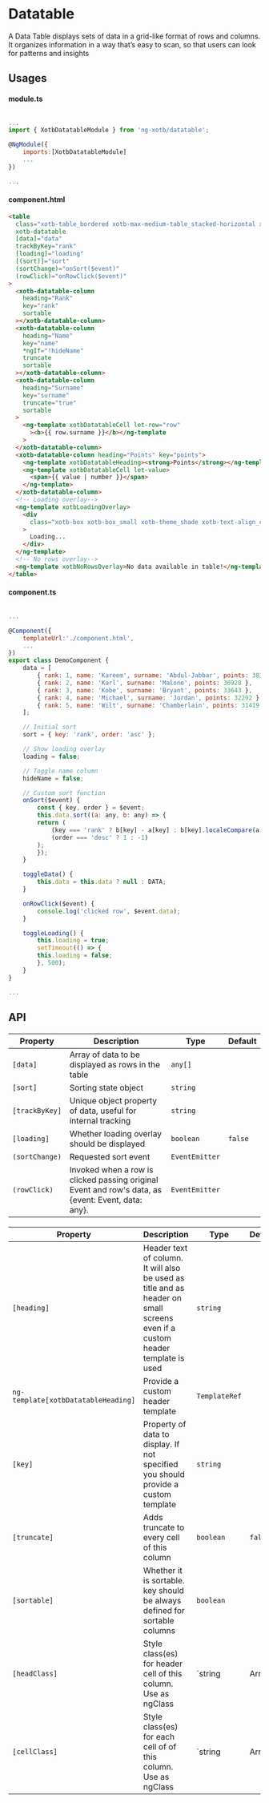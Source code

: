 # Datatable

A Data Table displays sets of data in a grid-like format of rows and columns. It organizes information in a way that’s easy to scan, so that users can look for patterns and insights

## Usages

#### module.ts
```javascript

...
import { XotbDatatableModule } from 'ng-xotb/datatable';

@NgModule({
    imports:[XotbDatatableModule]
    ...
})

...
```

#### component.html
```html
<table
  class="xotb-table_bordered xotb-max-medium-table_stacked-horizontal xotb-table_fixed-layout"
  xotb-datatable
  [data]="data"
  trackByKey="rank"
  [loading]="loading"
  [(sort)]="sort"
  (sortChange)="onSort($event)"
  (rowClick)="onRowClick($event)"
>
  <xotb-datatable-column
    heading="Rank"
    key="rank"
    sortable
  ></xotb-datatable-column>
  <xotb-datatable-column
    heading="Name"
    key="name"
    *ngIf="!hideName"
    truncate
    sortable
  ></xotb-datatable-column>
  <xotb-datatable-column
    heading="Surname"
    key="surname"
    truncate="true"
    sortable
  >
    <ng-template xotbDatatableCell let-row="row"
      ><b>{{ row.surname }}</b></ng-template
    >
  </xotb-datatable-column>
  <xotb-datatable-column heading="Points" key="points">
    <ng-template xotbDatatableHeading><strong>Points</strong></ng-template>
    <ng-template xotbDatatableCell let-value>
      <span>{{ value | number }}</span>
    </ng-template>
  </xotb-datatable-column>
  <!-- Loading overlay-->
  <ng-template xotbLoadingOverlay>
    <div
      class="xotb-box xotb-box_small xotb-theme_shade xotb-text-align_center"
    >
      Loading...
    </div>
  </ng-template>
  <!-- No rows overlay-->
  <ng-template xotbNoRowsOverlay>No data available in table!</ng-template>
</table>


```

#### component.ts
```javascript

...

@Component({
    templateUrl:'./component.html',
    ...
})
export class DemoComponent {
    data = [
        { rank: 1, name: 'Kareem', surname: 'Abdul-Jabbar', points: 38387 },
        { rank: 2, name: 'Karl', surname: 'Malone', points: 36928 },
        { rank: 3, name: 'Kobe', surname: 'Bryant', points: 33643 },
        { rank: 4, name: 'Michael', surname: 'Jordan', points: 32292 },
        { rank: 5, name: 'Wilt', surname: 'Chamberlain', points: 31419 }
    ];

    // Initial sort
    sort = { key: 'rank', order: 'asc' };

    // Show loading overlay
    loading = false;

    // Toggle name column
    hideName = false;

    // Custom sort function
    onSort($event) {
        const { key, order } = $event;
        this.data.sort((a: any, b: any) => {
        return (
            (key === 'rank' ? b[key] - a[key] : b[key].localeCompare(a[key])) *
            (order === 'desc' ? 1 : -1)
        );
        });
    }

    toggleData() {
        this.data = this.data ? null : DATA;
    }

    onRowClick($event) {
        console.log('clicked row', $event.data);
    }

    toggleLoading() {
        this.loading = true;
        setTimeout(() => {
        this.loading = false;
        }, 500);
    }
}

...
```

## API
 
#### <xotb-datatable>

| Property | Description | Type | Default |
| --- | --- | --- | --- |
| `[data]` | Array of data to be displayed as rows in the table | `any[]` |  |
| `[sort]` | Sorting state object | `string` |  |
| `[trackByKey]` | Unique object property of data, useful for internal tracking | `string` |  |
| `[loading]` | Whether loading overlay should be displayed | `boolean` | `false` |
| `(sortChange)` | Requested sort event | `EventEmitter` |  |
| `(rowClick)` | Invoked when a row is clicked passing original Event and row's data, as {event: Event, data: any}. | `EventEmitter` |  |

#### <xotb-datatable-column>

| Property | Description | Type | Default |
| --- | --- | --- | --- |
| `[heading]` | Header text of column. It will also be used as title and as header on small screens even if a custom header template is used | `string` |  |
| `ng-template[xotbDatatableHeading]` | Provide a custom header template | `TemplateRef` |  |
| `[key]` | Property of data to display. If not specified you should provide a custom template | `string` |  |
| `[truncate]` | Adds truncate to every cell of this column | `boolean` | `false` |
| `[sortable]` | Whether it is sortable. key should be always defined for sortable columns | `boolean` |  |
| `[headClass]` | Style class(es) for header cell of this column. Use as ngClass | `string | Array | Object` |  |
| `[cellClass]` | Style class(es) for each cell of of this column. Use as ngClass | `string | Array | Object` |  |
